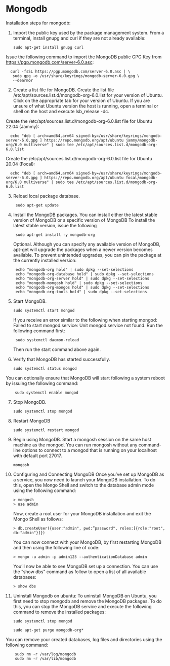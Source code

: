 # Mongodb
Installation steps for mongodb:

1. Import the public key used by the package management system.
  From a terminal, install gnupg and curl if they are not already available:

       sudo apt-get install gnupg curl

  Issue the following command to import the MongoDB public GPG Key from 
  https://pgp.mongodb.com/server-6.0.asc:

      curl -fsSL https://pgp.mongodb.com/server-6.0.asc | \
       sudo gpg -o /usr/share/keyrings/mongodb-server-6.0.gpg \
       --dearmor

2. Create a list file for MongoDB.
  Create the list file /etc/apt/sources.list.d/mongodb-org-6.0.list for your version of Ubuntu.
  Click on the appropriate tab for your version of Ubuntu. If you are unsure of what Ubuntu version the host is running, open a terminal or shell on the host and execute lsb_release -dc.

  Create the /etc/apt/sources.list.d/mongodb-org-6.0.list file for Ubuntu 22.04 (Jammy):

      echo "deb [ arch=amd64,arm64 signed-by=/usr/share/keyrings/mongodb-server-6.0.gpg ] https://repo.mongodb.org/apt/ubuntu jammy/mongodb-org/6.0 multiverse" | sudo tee /etc/apt/sources.list.d/mongodb-org-6.0.list

  Create the /etc/apt/sources.list.d/mongodb-org-6.0.list file for Ubuntu 20.04 (Focal):

      echo "deb [ arch=amd64,arm64 signed-by=/usr/share/keyrings/mongodb-server-6.0.gpg ] https://repo.mongodb.org/apt/ubuntu focal/mongodb-org/6.0 multiverse" | sudo tee /etc/apt/sources.list.d/mongodb-org-6.0.list

3. Reload local package database.

        sudo apt-get update

4. Install the MongoDB packages.
    You can install either the latest stable version of MongoDB or a specific version of MongoDB
    To install the latest stable version, issue the following

        sudo apt-get install -y mongodb-org

    Optional. Although you can specify any available version of MongoDB, apt-get will upgrade the packages when a newer version becomes available.
     To prevent unintended upgrades, you can pin the package at the currently installed version:

        echo "mongodb-org hold" | sudo dpkg --set-selections
        echo "mongodb-org-database hold" | sudo dpkg --set-selections
        echo "mongodb-org-server hold" | sudo dpkg --set-selections
        echo "mongodb-mongosh hold" | sudo dpkg --set-selections
        echo "mongodb-org-mongos hold" | sudo dpkg --set-selections
        echo "mongodb-org-tools hold" | sudo dpkg --set-selections

6. Start MongoDB.

       sudo systemctl start mongod

    If you receive an error similar to the following when starting mongod:
    Failed to start mongod.service: Unit mongod.service not found.
    Run the following command first:

        sudo systemctl daemon-reload

    Then run the start command above again.

7. Verify that MongoDB has started successfully.

       sudo systemctl status mongod

  You can optionally ensure that MongoDB will start following a system reboot by issuing the following command:

        sudo systemctl enable mongod

7. Stop MongoDB.

       sudo systemctl stop mongod

8. Restart MongoDB

       sudo systemctl restart mongod

9. Begin using MongoDB.
    Start a mongosh session on the same host machine as the mongod. You can run mongosh without any command-line options to connect to a mongod that is running on your localhost with default port 27017.
  
       mongosh

10. Configuring and Connecting MongoDB
      Once you’ve set up MongoDB as a service, you now need to launch your MongoDB installation. To do this, open the Mongo Shell and switch to the database admin mode using the following command:

        > mongosh
        > use admin

    Now, create a root user for your MongoDB installation and exit the Mongo Shell as follows:

        > db.createUser({user:"admin", pwd:”password", roles:[{role:"root", db:"admin"}]})

    You can now connect with your MongoDB, by first restarting MongoDB and then using the following line of code:

        > mongo -u admin -p admin123 --authenticationDatabase admin

    You’ll now be able to see MongoDB set up a connection. You can use the “show dbs” command as follow to open a list of all available databases:

        > show dbs


11. Uninstall Mongodb on ubuntu:
    To uninstall MongoDB on Ubuntu, you first need to stop mongodb and remove the MongoDB packages. To do this, you can stop the MongoDB service and execute the following command to remove the installed packages:

        sudo systemctl stop mongod

        sudo apt-get purge mongodb-org*

  You can remove your created databases, log files and directories using the following command:

        sudo rm -r /var/log/mongodb
        sudo rm -r /var/lib/mongodb

  
  

